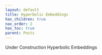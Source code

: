 ```yaml
---
layout: default
title: Hyperbolic Embeddings
has_children: true
nav_order: 2
has_toc: true
parent: Posts
---
```


Under Construction Hyperbolic Embeddings